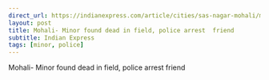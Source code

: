 ```yaml
---
direct_url: https://indianexpress.com/article/cities/sas-nagar-mohali/mohali-minor-found-dead-in-field-police-arrest-friend-8339423/
layout: post
title: Mohali- Minor found dead in field, police arrest  friend
subtitle: Indian Express
tags: [minor, police]
---
```


Mohali- Minor found dead in field, police arrest  friend